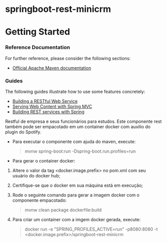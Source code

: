 # springboot-rest-minicrm

# Getting Started

### Reference Documentation
For further reference, please consider the following sections:

* [Official Apache Maven documentation](https://maven.apache.org/guides/index.html)

### Guides
The following guides illustrate how to use some features concretely:

* [Building a RESTful Web Service](https://spring.io/guides/gs/rest-service/)
* [Serving Web Content with Spring MVC](https://spring.io/guides/gs/serving-web-content/)
* [Building REST services with Spring](https://spring.io/guides/tutorials/bookmarks/)

Restful de empresa e seus funcionários para estudos.
Este componente rest também pode ser empacotado em um container docker com auxilio do plugin do Spotify.

* Para executar o componente com ajuda do maven, execute:
   > mvnw spring-boot:run -Dspring-boot.run.profiles=run

* Para gerar o container docker:
1. Altere o valor da tag <docker.image.prefix> no pom.xml com seu usuário do docker hub;
2. Certifique-se que o docker em sua máquina está em execução;
3. Rode o seguinte comando para gerar a imagem docker com o componente empacotado:
   > mvnw clean package dockerfile:build

4. Para criar um container com a imgem docker gerada, execute:
   > docker run -e "SPRING_PROFILES_ACTIVE=run" -p8080:8080 -t <docker.image.prefix>/springboot-rest-minicrm
